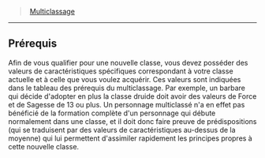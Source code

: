 ﻿> [Multiclassage](hd_multiclassing.md)

---

## Prérequis

Afin de vous qualifier pour une nouvelle classe, vous devez posséder des valeurs de caractéristiques spécifiques correspondant à votre classe actuelle et à celle que vous voulez acquérir. Ces valeurs sont indiquées dans le tableau des prérequis du multiclassage. Par exemple, un barbare qui décide d'adopter en plus la classe druide doit avoir des valeurs de Force et de Sagesse de 13 ou plus. Un personnage multiclassé n'a en effet pas bénéficié de la formation complète d'un personnage qui débute normalement dans une classe, et il doit donc faire preuve de prédispositions (qui se traduisent par des valeurs de caractéristiques au-dessus de la moyenne) qui lui permettent d'assimiler rapidement les principes propres à cette nouvelle classe.

